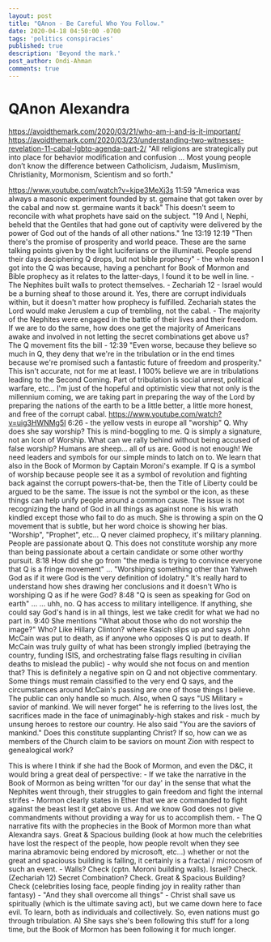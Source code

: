```yaml
---
layout: post
title: "QAnon - Be Careful Who You Follow."
date: 2020-04-18 04:50:00 -0700
tags: 'politics conspiracies'
published: true
description: 'Beyond the mark.'
post_author: Ondi-Ahman
comments: true
---
```


# QAnon Alexandra



https://avoidthemark.com/2020/03/21/who-am-i-and-is-it-important/
https://avoidthemark.com/2020/03/23/understanding-two-witnesses-revelation-11-cabal-lgbtq-agenda-part-2/
"All religions are strategically put into place for behavior modification and confusion ... Most young people don’t know the difference between Catholicism, Judaism, Muslimism, Christianity, Mormonism, Scientism and so forth."

https://www.youtube.com/watch?v=kjpe3MeXj3s
	11:59 "America was always a masonic experiment founded by st. gemaine that got taken over by the cabal and now st. germaine wants it back" This doesn't seem to reconcile with what prophets have said on the subject.
		"19 And I, Nephi, beheld that the Gentiles that had gone out of captivity were delivered by the power of God out of the hands of all other nations." 1ne 13:19
	12:19 "Then there's the promise of prosperity and world peace. These are the same talking points given by the light luciferians or the illuminati. People spend their days deciphering Q drops, but not bible prophecy" - the whole reason I got into the Q was because, having a penchant for Book of Mormon and Bible prophecy as it relates to the latter-days, I found it to be well in line.
		- The Nephites built walls to protect themselves.
		- Zechariah 12 - Israel would be a burning sheaf to those around it. Yes, there are corrupt individuals within, but it doesn't matter how prophecy is fulfilled. Zechariah states the Lord would make Jeruslem a cup of trembling, not the cabal.
		- The majority of the Nephites were engaged in the battle of their lives and their freedom. If we are to do the same, how does one get the majority of Americans awake and involved in not letting the secret combinations get above us? The Q movement fits the bill
		- 
	12:39 "Even worse, because they believe so much in Q, they deny that we're in the tribulation or in the end times because we're promised such a fantastic future of freedom and prosperity." This isn't accurate, not for me at least. I 100% believe we are in tribulations leading to the Second Coming. Part of tribulation is social unrest, political warfare, etc... I'm just of the hopeful and optimistic view that not only is the millennium coming, we are taking part in preparing the way of the Lord by preparing the nations of the earth to be a little better, a little more honest, and free of the corrupt cabal.
https://www.youtube.com/watch?v=uig3HWNMg5I
	6:26 - the yellow vests in europe all "worship" Q. Why does she say worship? This is mind-boggling to me. Q is simply a signature, not an Icon of Worship. What can we rally behind without being accused of false worship? Humans are sheep... all of us are. Good is not enough! We need leaders and symbols for our simple minds to latch on to. We learn that also in the Book of Mormon by Captain Moroni's example. If Q is a symbol of worship because people see it as a symbol of revolution and fighting back against the corrupt powers-that-be, then the Title of Liberty could be argued to be the same. The issue is not the symbol or the icon, as these things can help unify people around a common cause. The issue is not recognizing the hand of God in all things as against none is his wrath kindled except those who fail to do as much.
	She is throwing a spin on the Q movement that is subtle, but her word choice is showing her bias. "Worship", "Prophet", etc... Q never claimed prophecy, it's military planning. People are passionate about Q. This does not constitute worship any more than being passionate about a certain candidate or some other worthy pursuit.
	8:18 How did she go from "the media is trying to convince everyone that Q is a fringe movement" ... "Worshiping something other than Yahweh God as if it were God is the very definition of idolatry." It's really hard to understand how shes drawing her conclusions and it doesn't Who is worshiping Q as if he were God?
	8:48 "Q is seen as speaking for God on earth" ... ... uhh, no. Q has access to military intelligence. If anything, she could say God's hand is in all things, lest we take credit for what we had no part in.
	9:40 She mentions "What about those who do not worship the image?" Who? Like Hillary Clinton? where Kasich slips up and says John McCain was put to death, as if anyone who opposes Q is put to death. If McCain was truly guilty of what has been strongly implied (betraying the country, funding ISIS, and orchestrating false flags resulting in civilian deaths to mislead the public) - why would she not focus on and mention that? This is definitely a negative spin on Q and not objective commentary. Some things must remain classified to the very end Q says, and the circumstances around McCain's passing are one of those things I believe. The public can only handle so much.
	Also, when Q says "US Military = savior of mankind. We will never forget" he is referring to the lives lost, the sacrifices made in the face of unimaginably-high stakes and risk - much by unsung heroes to restore our country.
	He also said "You are the saviors of mankind." Does this constitute supplanting Christ? If so, how can we as members of the Church claim to be saviors on mount Zion with respect to genealogical work?

This is where I think if she had the Book of Mormon, and even the D&C, it would bring a great deal of perspective:
	- If we take the narrative in the Book of Mormon as being written 'for our day' in the sense that what the Nephites went through, their struggles to gain freedom and fight the internal strifes
	- Mormon clearly states in Ether that we are commanded to fight against the beast lest it get above us. And we know God does not give commandments without providing a way for us to accomplish them.
	- The Q narrative fits with the prophecies in the Book of Mormon more than what Alexandra says. Great & Spacious building (look at how much the celebrities have lost the respect of the people, how people revolt when they see marina abramovic being endored by microsoft, etc...) whether or not the great and spaciouss building is falling, it certainly is a fractal / microcosm of such an event.
	- Walls? Check (cptn. Moroni building walls). Israel? Check. (Zechariah 12) Secret Combination? Check. Great & Spacious Building? Check (celebrities losing face, people finding joy in reality rather than fantasy)
	- "And they shall overcome all things" - Christ shall save us spiritually (which is the ultimate saving act), but we came down here to face evil. To learn, both as individuals and collectively. So, even nations must go through tribulation.
	A) She says she's been following this stuff for a long time, but the Book of Mormon has been following it for much longer.